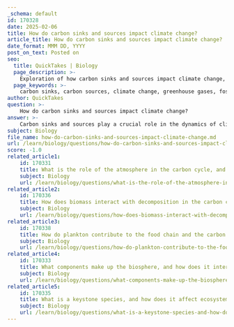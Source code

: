 ```yaml
---
_schema: default
id: 170328
date: 2025-02-06
title: How do carbon sinks and sources impact climate change?
article_title: How do carbon sinks and sources impact climate change?
date_format: MMM DD, YYYY
post_on_text: Posted on
seo:
  title: QuickTakes | Biology
  page_description: >-
    Exploration of how carbon sinks and sources impact climate change, detailing their roles, effects on atmospheric CO2 levels, ecosystem dynamics, and feedback mechanisms.
  page_keywords: >-
    carbon sinks, carbon sources, climate change, greenhouse gases, fossil fuel combustion, deforestation, agricultural practices, forests, oceans, soils, atmospheric CO2 levels, ecosystem dynamics, feedback loops, CO2 fertilization, carbon cycle
author: QuickTakes
question: >-
    How do carbon sinks and sources impact climate change?
answer: >-
    Carbon sinks and sources play a crucial role in the dynamics of climate change by influencing the levels of carbon dioxide ($CO_2$) in the atmosphere. Here’s how they impact climate change:\n\n### Carbon Sources\nCarbon sources are processes or activities that release carbon into the atmosphere. The most significant sources include:\n- **Fossil Fuel Combustion**: Burning coal, oil, and natural gas for energy releases large amounts of $CO_2$, significantly increasing atmospheric concentrations.\n- **Deforestation**: Trees absorb $CO_2$ during photosynthesis. When forests are cut down or burned, the stored carbon is released back into the atmosphere, contributing to greenhouse gas emissions.\n- **Agricultural Practices**: Certain agricultural activities, such as rice cultivation and livestock production, also release greenhouse gases, including methane ($CH_4$) and nitrous oxide ($N_2O$).\n\n### Carbon Sinks\nCarbon sinks are natural systems that absorb more carbon than they release. Key carbon sinks include:\n- **Forests**: Through photosynthesis, trees and plants absorb $CO_2$, helping to mitigate climate change by sequestering carbon.\n- **Oceans**: The oceans absorb a significant portion of atmospheric $CO_2$. Marine organisms, such as phytoplankton, also play a role in carbon uptake through photosynthesis.\n- **Soils**: Healthy soils can store carbon through organic matter and microbial activity, acting as a long-term carbon reservoir.\n\n### Impact on Climate Change\n1. **Increased Atmospheric $CO_2$ Levels**: Human activities, particularly fossil fuel combustion and deforestation, have led to elevated levels of atmospheric $CO_2$. This increase enhances the greenhouse effect, resulting in global warming and climate change.\n  \n2. **Disruption of Natural Balance**: The balance between carbon sources and sinks is critical for maintaining stable climate conditions. Human activities have disrupted this balance, leading to more carbon being released than absorbed, which exacerbates climate change.\n\n3. **Feedback Loops**: Climate change can negatively impact the effectiveness of carbon sinks. For example, rising temperatures and altered precipitation patterns can stress forests and reduce their ability to sequester carbon. Additionally, increased $CO_2$ levels can initially enhance plant growth (CO2 fertilization), but extreme weather events (droughts, floods) can ultimately harm plant health and reduce carbon uptake.\n\n4. **Ecosystem Dynamics**: Changes in climate can affect ecosystem health and biodiversity, which in turn influences the capacity of ecosystems to act as carbon sinks. Keystone species, which play a critical role in maintaining the structure of an ecosystem, can be particularly affected by climate change, leading to further disruptions in carbon storage.\n\n### Conclusion\nIn summary, carbon sinks and sources are integral to the carbon cycle and have a profound impact on climate change. The increase in atmospheric $CO_2$ due to human activities is a major driver of climate change, affecting weather patterns, sea levels, and ecosystems. Understanding the interplay between carbon sources and sinks is essential for developing effective strategies to mitigate climate change and promote sustainability.
subject: Biology
file_name: how-do-carbon-sinks-and-sources-impact-climate-change.md
url: /learn/biology/questions/how-do-carbon-sinks-and-sources-impact-climate-change
score: -1.0
related_article1:
    id: 170331
    title: What is the role of the atmosphere in the carbon cycle, and how does carbon dioxide impact it?
    subject: Biology
    url: /learn/biology/questions/what-is-the-role-of-the-atmosphere-in-the-carbon-cycle-and-how-does-carbon-dioxide-impact-it
related_article2:
    id: 170336
    title: How does biomass interact with decomposition in the carbon cycle?
    subject: Biology
    url: /learn/biology/questions/how-does-biomass-interact-with-decomposition-in-the-carbon-cycle
related_article3:
    id: 170338
    title: How do plankton contribute to the food chain and the carbon cycle?
    subject: Biology
    url: /learn/biology/questions/how-do-plankton-contribute-to-the-food-chain-and-the-carbon-cycle
related_article4:
    id: 170333
    title: What components make up the biosphere, and how does it interact with other spheres in the carbon cycle?
    subject: Biology
    url: /learn/biology/questions/what-components-make-up-the-biosphere-and-how-does-it-interact-with-other-spheres-in-the-carbon-cycle
related_article5:
    id: 170335
    title: What is a keystone species, and how does it affect ecosystem dynamics and the carbon cycle?
    subject: Biology
    url: /learn/biology/questions/what-is-a-keystone-species-and-how-does-it-affect-ecosystem-dynamics-and-the-carbon-cycle
---
```


&nbsp;